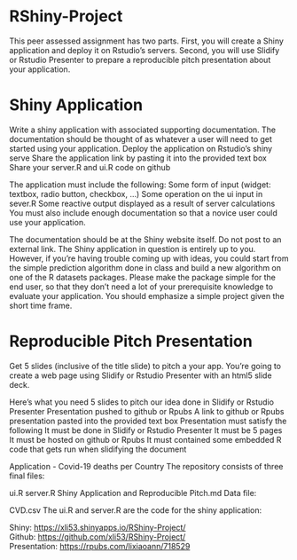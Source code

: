 # RShiny-Project

This peer assessed assignment has two parts. First, you will create a Shiny application and deploy it on Rstudio’s servers. Second, you will use Slidify or Rstudio Presenter to prepare a reproducible pitch presentation about your application.

# Shiny Application

Write a shiny application with associated supporting documentation. The documentation should be thought of as whatever a user will need to get started using your application.
Deploy the application on Rstudio’s shiny serve
Share the application link by pasting it into the provided text box
Share your server.R and ui.R code on github

The application must include the following:
Some form of input (widget: textbox, radio button, checkbox, …)
Some operation on the ui input in sever.R
Some reactive output displayed as a result of server calculations
You must also include enough documentation so that a novice user could use your application.

The documentation should be at the Shiny website itself. Do not post to an external link. The Shiny application in question is entirely up to you. However, if you’re having trouble coming up with ideas, you could start from the simple prediction algorithm done in class and build a new algorithm on one of the R datasets packages. Please make the package simple for the end user, so that they don’t need a lot of your prerequisite knowledge to evaluate your application. You should emphasize a simple project given the short time frame.

# Reproducible Pitch Presentation

Get 5 slides (inclusive of the title slide) to pitch a your app. You’re going to create a web page using Slidify or Rstudio Presenter with an html5 slide deck.

Here’s what you need
5 slides to pitch our idea done in Slidify or Rstudio Presenter
Presentation pushed to github or Rpubs
A link to github or Rpubs presentation pasted into the provided text box
Presentation must satisfy the following
It must be done in Slidify or Rstudio Presenter
It must be 5 pages
It must be hosted on github or Rpubs
It must contained some embedded R code that gets run when slidifying the document

Application - Covid-19 deaths per Country
The repository consists of three final files:

ui.R
server.R
Shiny Application and Reproducible Pitch.md
Data file:

CVD.csv
The ui.R and server.R are the code for the shiny application:

Shiny: https://xli53.shinyapps.io/RShiny-Project/ \
Github: https://github.com/xli53/RShiny-Project/ \
Presentation: https://rpubs.com/lixiaoann/718529
